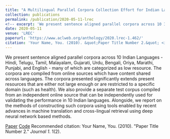 ```yaml
---
title: "A Multilingual Parallel Corpora Collection Effort for Indian Languages"
collection: publications
permalink: /publication/2020-05-11-lrec
<!-- excerpt: 'We present sentence aligned parallel corpora across 10 Indian Languages - Hindi, Telugu, Tamil, Malayalam, Gujarati, Urdu, Bengali, Oriya, Marathi, Punjabi, and English - many of which are categorized as low resource. The corpora are compiled from online sources which have content shared across languages. The corpora presented significantly extends present resources that are either not large enough or are restricted to a specific domain (such as health). We also provide a separate test corpus compiled from an independent online source that can be independently used for validating the performance in 10 Indian languages. Alongside, we report on the methods of constructing such corpora using tools enabled by recent advances in machine translation and cross-lingual retrieval using deep neural network based methods.' -->
date: 2020-05-11
venue: 'LREC'
paperurl: 'https://www.aclweb.org/anthology/2020.lrec-1.462/'
citation: 'Your Name, You. (2010). &quot;Paper Title Number 2.&quot; <i>Journal 1</i>. 1(2).'
---
```

We present sentence aligned parallel corpora across 10 Indian Languages - Hindi, Telugu, Tamil, Malayalam, Gujarati, Urdu, Bengali, Oriya, Marathi, Punjabi, and English - many of which are categorized as low resource. The corpora are compiled from online sources which have content shared across languages. The corpora presented significantly extends present resources that are either not large enough or are restricted to a specific domain (such as health). We also provide a separate test corpus compiled from an independent online source that can be independently used for validating the performance in 10 Indian languages. Alongside, we report on the methods of constructing such corpora using tools enabled by recent advances in machine translation and cross-lingual retrieval using deep neural network based methods.

[Paper](https://www.aclweb.org/anthology/2020.lrec-1.462/)
[Code](https://www.aclweb.org/anthology/2020.lrec-1.462/)
Recommended citation: Your Name, You. (2010). "Paper Title Number 2." <i>Journal 1</i>. 1(2).